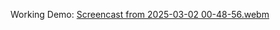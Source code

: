 Working Demo:
[Screencast from 2025-03-02 00-48-56.webm](https://github.com/user-attachments/assets/dcb48e68-5d33-4989-b24c-0f371ef0bc0d)
